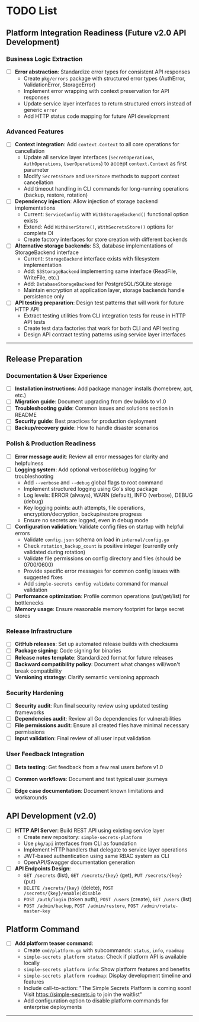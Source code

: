 # TODO List

## Platform Integration Readiness (Future v2.0 API Development)

### Business Logic Extraction

- [ ] **Error abstraction**: Standardize error types for consistent API responses
  - Create `pkg/errors` package with structured error types (AuthError, ValidationError, StorageError)
  - Implement error wrapping with context preservation for API responses
  - Update service layer interfaces to return structured errors instead of generic `error`
  - Add HTTP status code mapping for future API development

### Advanced Features

- [ ] **Context integration**: Add `context.Context` to all core operations for cancellation
  - Update all service layer interfaces (`SecretOperations`, `AuthOperations`, `UserOperations`) to accept `context.Context` as first parameter
  - Modify `SecretsStore` and `UserStore` methods to support context cancellation
  - Add timeout handling in CLI commands for long-running operations (backup, restore, rotation)
- [ ] **Dependency injection**: Allow injection of storage backend implementations
  - Current: `ServiceConfig` with `WithStorageBackend()` functional option exists
  - Extend: Add `WithUserStore()`, `WithSecretsStore()` options for complete DI
  - Create factory interfaces for store creation with different backends
- [ ] **Alternative storage backends**: S3, database implementations of StorageBackend interface
  - Current: `StorageBackend` interface exists with filesystem implementation
  - Add: `S3StorageBackend` implementing same interface (ReadFile, WriteFile, etc.)
  - Add: `DatabaseStorageBackend` for PostgreSQL/SQLite storage
  - Maintain encryption at application layer, storage backends handle persistence only
- [ ] **API testing preparation**: Design test patterns that will work for future HTTP API
  - Extract testing utilities from CLI integration tests for reuse in HTTP API tests
  - Create test data factories that work for both CLI and API testing
  - Design API contract testing patterns using service layer interfaces

---

## Release Preparation

### Documentation & User Experience

- [ ] **Installation instructions**: Add package manager installs (homebrew, apt, etc.)
- [ ] **Migration guide**: Document upgrading from dev builds to v1.0
- [ ] **Troubleshooting guide**: Common issues and solutions section in README
- [ ] **Security guide**: Best practices for production deployment
- [ ] **Backup/recovery guide**: How to handle disaster scenarios

### Polish & Production Readiness

- [ ] **Error message audit**: Review all error messages for clarity and helpfulness
- [ ] **Logging system**: Add optional verbose/debug logging for troubleshooting
  - Add `--verbose` and `--debug` global flags to root command
  - Implement structured logging using Go's slog package
  - Log levels: ERROR (always), WARN (default), INFO (verbose), DEBUG (debug)
  - Key logging points: auth attempts, file operations, encryption/decryption, backup/restore progress
  - Ensure no secrets are logged, even in debug mode
- [ ] **Configuration validation**: Validate config files on startup with helpful errors
  - Validate `config.json` schema on load in `internal/config.go`
  - Check `rotation_backup_count` is positive integer (currently only validated during rotation)
  - Validate file permissions on config directory and files (should be 0700/0600)
  - Provide specific error messages for common config issues with suggested fixes
  - Add `simple-secrets config validate` command for manual validation
- [ ] **Performance optimization**: Profile common operations (put/get/list) for bottlenecks
- [ ] **Memory usage**: Ensure reasonable memory footprint for large secret stores

### Release Infrastructure

- [ ] **GitHub releases**: Set up automated release builds with checksums
- [ ] **Package signing**: Code signing for binaries
- [ ] **Release notes template**: Standardized format for future releases
- [ ] **Backward compatibility policy**: Document what changes will/won't break compatibility
- [ ] **Versioning strategy**: Clarify semantic versioning approach

### Security Hardening

- [ ] **Security audit**: Run final security review using updated testing frameworks
- [ ] **Dependencies audit**: Review all Go dependencies for vulnerabilities
- [ ] **File permissions audit**: Ensure all created files have minimal necessary permissions
- [ ] **Input validation**: Final review of all user input validation

### User Feedback Integration

- [ ] **Beta testing**: Get feedback from a few real users before v1.0
- [ ] **Common workflows**: Document and test typical user journeys
- [ ] **Edge case documentation**: Document known limitations and workarounds


## API Development (v2.0)

- [ ] **HTTP API Server**: Build REST API using existing service layer
  - Create new repository: `simple-secrets-platform`
  - Use `pkg/api` interfaces from CLI as foundation
  - Implement HTTP handlers that delegate to service layer operations
  - JWT-based authentication using same RBAC system as CLI
  - OpenAPI/Swagger documentation generation
- [ ] **API Endpoints Design**:
  - `GET /secrets` (list), `GET /secrets/{key}` (get), `PUT /secrets/{key}` (put)
  - `DELETE /secrets/{key}` (delete), `POST /secrets/{key}/enable|disable`
  - `POST /auth/login` (token auth), `POST /users` (create), `GET /users` (list)
  - `POST /admin/backup`, `POST /admin/restore`, `POST /admin/rotate-master-key`

## Platform Command

- [ ] **Add platform teaser command**:
  - Create `cmd/platform.go` with subcommands: `status`, `info`, `roadmap`
  - `simple-secrets platform status`: Check if platform API is available locally
  - `simple-secrets platform info`: Show platform features and benefits
  - `simple-secrets platform roadmap`: Display development timeline and features
  - Include call-to-action: "The Simple Secrets Platform is coming soon! Visit <https://simple-secrets.io> to join the waitlist"
  - Add configuration option to disable platform commands for enterprise deployments

---
